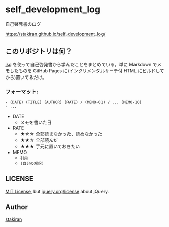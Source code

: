 # self_development_log
自己啓発書のログ

https://stakiran.github.io/self_development_log/

## このリポジトリは何？
[isg](https://github.com/stakiran/isg) を使って自己啓発書から学んだことをまとめている。単に Markdown でメモしたものを GitHub Pages に(インクリメンタルサーチ付 HTML にビルドしてから)置いてるだけ。

### フォーマット:

```
- (DATE) (TITLE) (AUTHOR) (RATE) / (MEMO-01) / ... (MEMO-10)
- ...
```

- DATE
  - メモを書いた日
- RATE
  - ★☆☆ 全部読まなかった、読めなかった
  - ★★☆ 全部読んだ
  - ★★★ 手元に置いておきたい
- MEMO
  - `引用`
  - `(自分の解釈)`

## LICENSE
[MIT License](LICENSE), but [jquery.org/license](https://jquery.org/license/) about jQuery.

## Author
[stakiran](https://github.com/stakiran)
